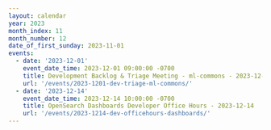 ```yaml
---
layout: calendar
year: 2023
month_index: 11
month_number: 12
date_of_first_sunday: 2023-11-01
events:
  - date: '2023-12-01'
    event_date_time: 2023-12-01 09:00:00 -0700
    title: Development Backlog & Triage Meeting - ml-commons - 2023-12-01
    url: '/events/2023-1201-dev-triage-ml-commons/'
  - date: '2023-12-14'
    event_date_time: 2023-12-14 10:00:00 -0700
    title: OpenSearch Dashboards Developer Office Hours - 2023-12-14    
    url: '/events/2023-1214-dev-officehours-dashboards/'
---
```

